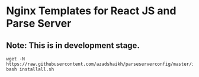 # Nginx Templates for React JS and Parse Server

## Note: This is in development stage.
```shell
wget -N https://raw.githubusercontent.com/azadshaikh/parseserverconfig/master/installall.sh
bash installall.sh
```
